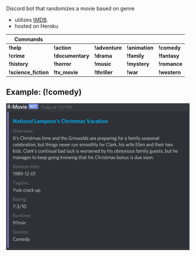 Discord bot that randomizes a movie based on genre
- utilizes [tMDB](https://developers.themoviedb.org/3/getting-started/introduction).
- hosted on Heroku

| Commands |  |  |  |  |
| --- | --- | --- | --- | --- |
| **!help** | **!action** | **!adventure** | **!animation** | **!comedy**
| **!crime** | **!documentary** | **!drama** | **!family** | **!fantasy**
| **!history** | **!horror** | **!music** | **!mystery** | **!romance**
| **!science_fiction** | **!tv_movie** | **!thriller** | **!war** | **!western**

## Example: (!comedy)
<img src="./img/random_movie_ex.png" width="500" height="400">

